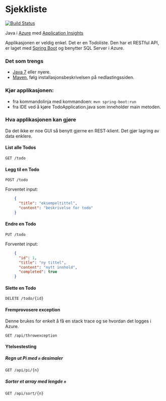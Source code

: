 # Sjekkliste

[![Build Status](https://ci.dag.im/buildStatus/icon?job=azure-java-application-insights)](https://ci.dag.im/job/azure-java-application-insights)

Java i [Azure](http://azure.microsoft.com/en-us/) med [Application Insights](http://azure.microsoft.com/en-us/services/application-insights/)

Applikasjonen er veldig enkel. Det er en Todoliste. Den har et RESTful API, er laget med [Spring Boot](http://projects.spring.io/spring-boot/) og benytter SQL Server i Azure.

### Det som trengs
- [Java 7](http://www.oracle.com/technetwork/java/javase/downloads/index.html) eller nyere.
- [Maven](http://maven.apache.org/), følg installasjonsbeskrivelsen på nedlastingssiden.

### Kjør applikasjonen:
- fra kommandolinja med kommandoen: `mvn spring-boot:run`
- fra IDE ved å kjøre TodoApplication.java som inneholder main metoden.

### Hva applikasjonen kan gjøre
Da det ikke er noe GUI så benytt gjerne en REST-klient. Det gjør lagring av data enklere.

#### List alle Todos
`GET /todo`

#### Legg til en Todo
`POST /todo`

Forventet input:

```json
    {
      "title": "eksempeltittel",
      "content": "beskrivelse for todo"
    }
```
    
#### Endre en Todo
`PUT /todo`

Forventet input:

```json
    {
      "id": 1,
      "title": "ny tittel",
      "content": "nytt innhold",
      "completed": true
    }
```

#### Slette en Todo
`DELETE /todo/{id}`

#### Fremprovosere exception
Denne brukes for enkelt å få en stack trace og se hvordan det logges i Azure.

`GET /api/throwexception`


#### Ytelsestesting

##### Regn ut Pi med `n` desimaler

 `GET /api/pi/{n}`

##### Sorter et array med lengde `n`

`GET /api/sort/{n}`
